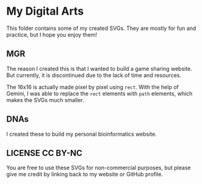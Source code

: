 # My Digital Arts

This folder contains some of my created SVGs. They are mostly for fun and practice, but I hope you enjoy them!

## MGR

The reason I created this is that I wanted to build a game sharing website. But currently, it is discontinued due to the lack of time and resources.

The 16x16 is actually made pixel by pixel using `rect`. With the help of Gemini, I was able to replace the `rect` elements with `path` elements, which makes the SVGs much smaller.

## DNAs

I created these to build my personal bioinformatics website.

## LICENSE CC BY-NC

You are free to use these SVGs for non-commercial purposes, but please give me credit by linking back to my website or GitHub profile.
